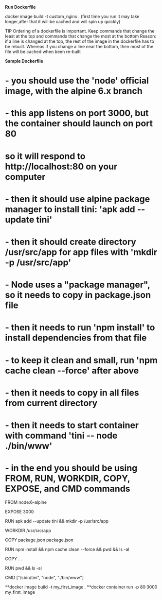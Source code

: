
**Run Dockerfile**

docker image build -t custom_nginx . (first time you run it may take longer,after that it will be cached and will spin up quickly)

TIP 
Ordering of a dockerfile is important. 
Keep commands that change the least at the top and commands that change the most at the bottom
Reason:
if a line is changed at the top, the rest of the image in the dockerfile has to be rebuilt.
Whereas if you change a line near the bottom, then most of the file will be cached when been re-built

**Sample Dockerfile**

# - you should use the 'node' official image, with the alpine 6.x branch
# - this app listens on port 3000, but the container should launch on port 80
  #  so it will respond to http://localhost:80 on your computer
# - then it should use alpine package manager to install tini: 'apk add --update tini'
# - then it should create directory /usr/src/app for app files with 'mkdir -p /usr/src/app'
# - Node uses a "package manager", so it needs to copy in package.json file
# - then it needs to run 'npm install' to install dependencies from that file
# - to keep it clean and small, run 'npm cache clean --force' after above
# - then it needs to copy in all files from current directory
# - then it needs to start container with command 'tini -- node ./bin/www'
# - in the end you should be using FROM, RUN, WORKDIR, COPY, EXPOSE, and CMD commands

FROM node:6-alpine

EXPOSE 3000

RUN apk add --update tini && mkdir -p /usr/src/app

WORKDIR /usr/src/app

COPY package.json package.json

RUN npm install && npm cache clean --force && pwd && ls -al

COPY . .

RUN pwd && ls -al

CMD ["/sbin/tini", "node", "./bin/www"]


**docker image build -t my_first_image .
**docker container run -p 80:3000 my_first_image
